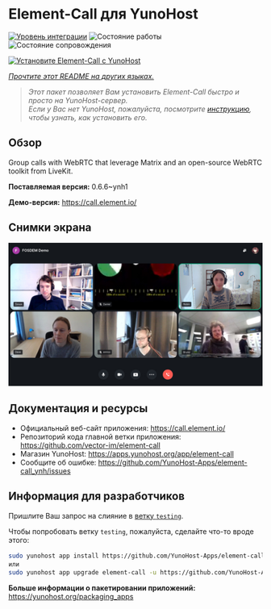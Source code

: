 <!--
Важно: этот README был автоматически сгенерирован <https://github.com/YunoHost/apps/tree/master/tools/readme_generator>
Он НЕ ДОЛЖЕН редактироваться вручную.
-->

# Element-Call для YunoHost

[![Уровень интеграции](https://dash.yunohost.org/integration/element-call.svg)](https://ci-apps.yunohost.org/ci/apps/element-call/) ![Состояние работы](https://ci-apps.yunohost.org/ci/badges/element-call.status.svg) ![Состояние сопровождения](https://ci-apps.yunohost.org/ci/badges/element-call.maintain.svg)

[![Установите Element-Call с YunoHost](https://install-app.yunohost.org/install-with-yunohost.svg)](https://install-app.yunohost.org/?app=element-call)

*[Прочтите этот README на других языках.](./ALL_README.md)*

> *Этот пакет позволяет Вам установить Element-Call быстро и просто на YunoHost-сервер.*  
> *Если у Вас нет YunoHost, пожалуйста, посмотрите [инструкцию](https://yunohost.org/install), чтобы узнать, как установить его.*

## Обзор

Group calls with WebRTC that leverage Matrix and an open-source WebRTC toolkit from LiveKit.


**Поставляемая версия:** 0.6.6~ynh1

**Демо-версия:** <https://call.element.io/>

## Снимки экрана

![Снимок экрана Element-Call](./doc/screenshots/screenshot.jpg)

## Документация и ресурсы

- Официальный веб-сайт приложения: <https://call.element.io/>
- Репозиторий кода главной ветки приложения: <https://github.com/vector-im/element-call>
- Магазин YunoHost: <https://apps.yunohost.org/app/element-call>
- Сообщите об ошибке: <https://github.com/YunoHost-Apps/element-call_ynh/issues>

## Информация для разработчиков

Пришлите Ваш запрос на слияние в [ветку `testing`](https://github.com/YunoHost-Apps/element-call_ynh/tree/testing).

Чтобы попробовать ветку `testing`, пожалуйста, сделайте что-то вроде этого:

```bash
sudo yunohost app install https://github.com/YunoHost-Apps/element-call_ynh/tree/testing --debug
или
sudo yunohost app upgrade element-call -u https://github.com/YunoHost-Apps/element-call_ynh/tree/testing --debug
```

**Больше информации о пакетировании приложений:** <https://yunohost.org/packaging_apps>
